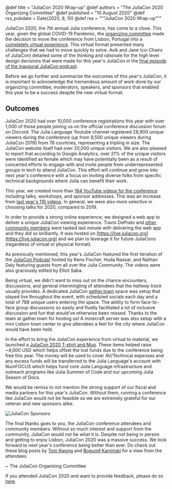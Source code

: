 @def title = "JuliaCon 2020 Wrap-up"
@def authors = "The JuliaCon 2020 Organizing Committee"
@def published = "10 August 2020"
@def rss_pubdate = Date(2020, 8, 10)
@def rss = """JuliaCon 2020 Wrap-up"""

JuliaCon 2020, the 7th annual Julia conference, has come to a close. This year, given the global COVID-19 Pandemic, the [organizing committee](https://juliacon.org/2020/committee.html) made the decision to move the conference from Lisbon, Portugal into a [completely virtual experience](https://discourse.julialang.org/t/juliacon-2020-is-going-virtual/38327). This virtual format presented many challenges that we had to move quickly to solve. Avik and Jane (co-Chairs of JuliaCon) detailed some of the thinking and rationale for the high level design decisions that were made for this year's JuliaCon in the [final episode of the inaugural JuliaCon podcast](https://www.youtube.com/watch?v=hbHmH0fezjs). 

Before we go further and summarize the outcomes of this year's JuliaCon, it is important to acknowledge the tremendous amount of work done by our organizing committee, moderators, speakers, and sponsors that enabled this year to be a success despite the new virtual format.

## Outcomes

JuliaCon 2020 had over 10,000 conference registrations this year with over 1,000 of those people joining us on the official conference discussion forum on Discord. The Julia Language Youtube channel registered 28,900 unique viewers during the conference (up from 9,500 unique viewers during JuliaCon 2019) from 78 countries, representing a tripling in size. The JuliaCon website itself had over 20,000 unique visitors. We are also pleased to report that according to Google Analytics, over 21% of the unique visitors were identified as female which may have potentially been as a result of concerted efforts to engage with and invite people from underrepresented groups in tech to attend JuliaCon. This effort will continue and grow into next year's conference with a focus on inviting diverse folks from specific technical backgrounds where Julia can benefit their work. 

This year, we created more than [164 YouTube videos for the conference](https://www.youtube.com/playlist?list=PLP8iPy9hna6Tl2UHTrm4jnIYrLkIcAROR) including talks, workshops, and sponsor addresses. This was an increase from [last year's 116 videos](https://www.youtube.com/playlist?list=PLP8iPy9hna6StY9tIJIUN3F_co9A0zh0H). In general, we were also more selective in choosing talks for 2020, compared to 2019.

In order to provide a strong online experience, we designed a web app to deliver a unique JuliaCon viewing experience. Travis DePrato and [other community members](https://github.com/JuliaCon/juliacon-webapp/graphs/contributors) were tasked last minute with delivering the web app and they did so brilliantly. It was hosted on [https://live.juliacon.org](https://live.juliacon.org) and we plan to leverage it for future JuliaCons (regardless of virtual or physical format).

As previously mentioned, this year's JuliaCon featured the first iteration of the [JuliaCon Podcast](https://www.youtube.com/watch?v=sECiJ59hPXg) hosted by Keno Fischer, Huda Nassar, and Nathan Daly featuring guests from all over the Julia Community. The videos were also graciously edited by Elliot Saba.

Being virtual, we didn't want to miss out on the chance encounters, discussions, and general intermingling of attendees that the _hallway track_ usually provides. A dedicated JuliaCon [gather.town](https://gather.town) space was setup that stayed live throughout the event, with scheduled socials each day and a total of 788 unique users entering the space. The ability to form face-to-face group discussions so easily and fluidly facilitated a lot of inclusive discussion and fun that would've otherwise been missed. Thanks to the team at gather.town for hosting us! A minecraft server was also setup with a mini Lisbon town center to give attendees a feel for the city where JuliaCon would have been held.

In the effort to bring the JuliaCon experience from virtual to material, we launched a [JuliaCon 2020 T-shirt and Mug](https://www.bonfire.com/store/the-julia-language/). These items helped raise ~4,000 USD which helps offset the lost funds due to the conference being free this year. The money will be used to cover AV/Technical expenses and any excess funds will be transferred to the Julia Language's account with NumFOCUS which helps fund core Julia Language infrastructure and outreach programs like Julia Summer of Code and our upcoming Julia Season of Docs. 

We would be remiss to not mention the strong support of our fiscal and media partners for this year's JuliaCon. Without them, running a conference like JuliaCon would not be feasible so we are extremely grateful for our veteran and new sponsors alike. 

![JuliaCon Sponsors](/assets/blog/2020-08-10-JuliaCon/JuliaCon2020Sponsors.png)

The final thanks goes to you, the JuliaCon conference attendees and community members. Without so much interest and support from the community, JuliaCon would not be what it is. Despite not being in person and getting to enjoy Lisbon, JuliaCon 2020 was a massive success. We look forward to next year's conference being better than ever. Do check out these blog posts by [Tom Kwong](https://ahsmart.com/pub/juliacon2020/) and [Bogumił Kamiński](https://bkamins.github.io/julialang/2020/08/07/production-ready.html) for a view from the attendees.

~ The JuliaCon Organizing Committee

If you attended JuliaCon 2020 and want to provide feedback, please do so [here](https://docs.google.com/forms/d/e/1FAIpQLScgNSNxgBMEQmNC1jYCmXPgCGssdvv-nI1okD_pwU12__4CWw/viewform).
